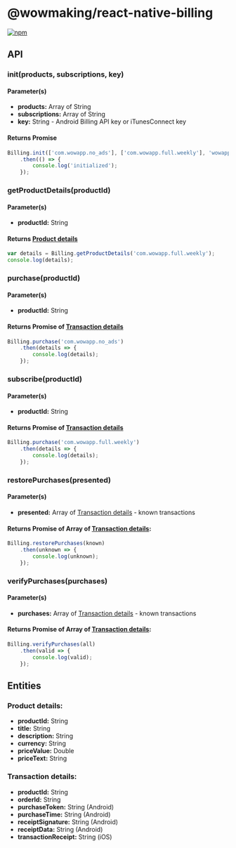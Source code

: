 # @wowmaking/react-native-billing

[![npm](https://img.shields.io/npm/v/@wowmaking/react-native-billing.svg)](https://npmjs.com/package/@wowmaking/react-native-billing)

## API

### init(products, subscriptions, key)

#### Parameter(s)

* **products:** Array of String
* **subscriptions:** Array of String
* **key:** String - Android Billing API key or iTunesConnect key

#### Returns Promise

```javascript
Billing.init(['com.wowapp.no_ads'], ['com.wowapp.full.weekly'], 'wowappkey')
    .then(() => {
        console.log('initialized');
    });
```

### getProductDetails(productId)

#### Parameter(s)

* **productId:** String

#### Returns [Product details](#product-details)

```javascript
var details = Billing.getProductDetails('com.wowapp.full.weekly');
console.log(details);
```

### purchase(productId)

#### Parameter(s)

* **productId:** String

#### Returns Promise of [Transaction details](#transaction-details)

```javascript
Billing.purchase('com.wowapp.no_ads')
    .then(details => {
        console.log(details);
    });
```

### subscribe(productId)

#### Parameter(s)

* **productId:** String

#### Returns Promise of [Transaction details](#transaction-details)

```javascript
Billing.purchase('com.wowapp.full.weekly')
    .then(details => {
        console.log(details);
    });
```

### restorePurchases(presented)

#### Parameter(s)

* **presented:** Array of [Transaction details](#transaction-details) - known transactions

#### Returns Promise of Array of [Transaction details](#transaction-details):
 
```javascript
Billing.restorePurchases(known)
    .then(unknown => {
        console.log(unknown);
    });
```

### verifyPurchases(purchases)

#### Parameter(s)

* **purchases:** Array of [Transaction details](#transaction-details) - known transactions

#### Returns Promise of Array of [Transaction details](#transaction-details):
 
```javascript
Billing.verifyPurchases(all)
    .then(valid => {
        console.log(valid);
    });
```

## Entities

### Product details:
  * **productId:** String
  * **title:** String
  * **description:** String
  * **currency:** String
  * **priceValue:** Double
  * **priceText:** String

### Transaction details:
  * **productId:** String
  * **orderId:** String
  * **purchaseToken:** String (Android)
  * **purchaseTime:** String (Android)
  * **receiptSignature:** String (Android)
  * **receiptData:** String (Android)
  * **transactionReceipt:** String (iOS)

